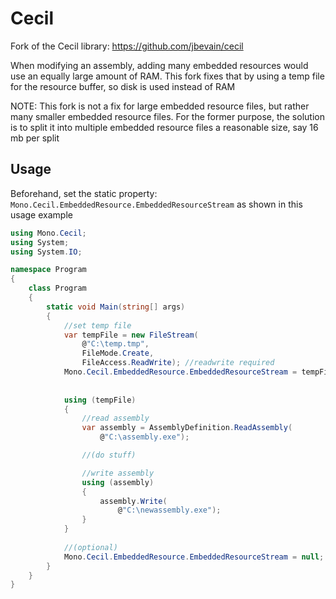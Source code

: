 Cecil
=====

Fork of the Cecil library: https://github.com/jbevain/cecil

When modifying an assembly, adding many embedded resources would use an equally large amount of RAM. This fork fixes that by using a temp file for the resource buffer, so disk is used instead of RAM

NOTE: This fork is not a fix for large embedded resource files, but rather many smaller embedded resource files. For the former purpose, the solution is to split it into multiple embedded resource files a reasonable size, say 16 mb per split

## Usage

Beforehand, set the static property: <code>Mono.Cecil.EmbeddedResource.EmbeddedResourceStream</code> as shown in this usage example

```c#
using Mono.Cecil;
using System;
using System.IO;

namespace Program
{
    class Program
    {
        static void Main(string[] args)
        {
            //set temp file
            var tempFile = new FileStream(
                @"C:\temp.tmp",
                FileMode.Create,
                FileAccess.ReadWrite); //readwrite required
            Mono.Cecil.EmbeddedResource.EmbeddedResourceStream = tempFile;
            
            
            using (tempFile)
            {
                //read assembly
                var assembly = AssemblyDefinition.ReadAssembly(
                    @"C:\assembly.exe");

                //(do stuff)

                //write assembly
                using (assembly)
                {
                    assembly.Write(
                        @"C:\newassembly.exe");
                }
            }
            
            //(optional)
            Mono.Cecil.EmbeddedResource.EmbeddedResourceStream = null;
        }
    }
}
```
